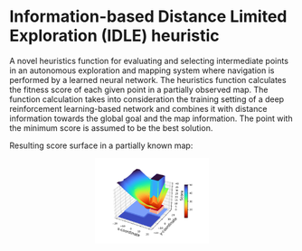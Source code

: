 # Information-based Distance Limited Exploration (IDLE) heuristic

A novel heuristics function for evaluating and selecting intermediate points in an autonomous exploration and mapping system where navigation is performed by a learned neural network. The heuristics function calculates the fitness score of each given point in a partially observed map. The function calculation takes into consideration the training setting of a deep reinforcement learning-based network and combines it with distance information towards the global goal and the map information. The point with the minimum score is assumed to be the best solution.

Resulting score surface in a partially known map:
<p align="center">
    <img width=40% src="https://github.com/reiniscimurs/IDLE-heuristic/blob/main/IDLE_score.png">
</p>
